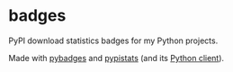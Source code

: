 # badges
PyPI download statistics badges for my Python projects.


Made with [pybadges](https://github.com/google/pybadges) and [pypistats](https://pypistats.org) (and its [Python client](https://pypi.org/project/pypistats/)).
